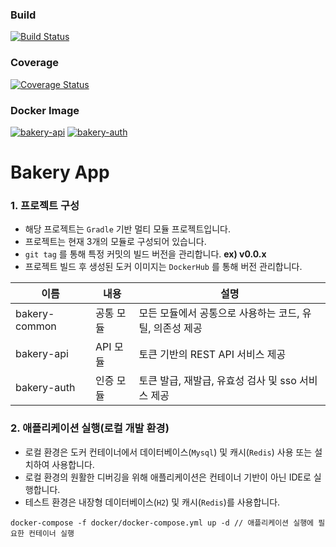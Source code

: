 ### Build
[![Build Status](http://211.104.121.100:8080/buildStatus/icon?job=bakery-web-api)](http://211.104.121.100:8080/job/bakery-web-api/)
### Coverage
[![Coverage Status](https://coveralls.io/repos/github/nmrhtn7898/bakery-web-app/badge.svg?branch=develop)](https://coveralls.io/github/nmrhtn7898/bakery-web-app?branch=develop)
### Docker Image 
[![bakery-api](https://images.microbadger.com/badges/version/nmrhtn7898/bakery-api-server.svg)](https://hub.docker.com/repository/docker/nmrhtn7898/bakery-api-server)
[![bakery-auth](https://images.microbadger.com/badges/version/nmrhtn7898/bakery-auth-server.svg)](https://hub.docker.com/repository/docker/nmrhtn7898/bakery-auth-server)

# Bakery App
### 1. 프로젝트 구성
- 해당 프로젝트는 `Gradle` 기반 멀티 모듈 프로젝트입니다.
- 프로젝트는 현재 3개의 모듈로 구성되어 있습니다.
- `git tag` 를 통해 특정 커밋의 빌드 버전을 관리합니다. __ex) v0.0.x__
- 프로젝트 빌드 후 생성된 도커 이미지는 `DockerHub` 를 통해 버전 관리합니다.

|이름|내용|설명|
|---|---|---|
|bakery-common|공통 모듈|모든 모듈에서 공통으로 사용하는 코드, 유틸, 의존성 제공|
|bakery-api|API 모듈|토큰 기반의 REST API 서비스 제공|
|bakery-auth|인증 모듈|토큰 발급, 재발급, 유효성 검사 및 sso 서비스 제공|

### 2. 애플리케이션 실행(로컬 개발 환경)
- 로컬 환경은 도커 컨테이너에서 데이터베이스(`Mysql`) 및 캐시(`Redis`) 사용 또는 설치하여 사용합니다.
- 로컬 환경의 원활한 디버깅을 위해 애플리케이션은 컨테이너 기반이 아닌 IDE로 실행합니다.
- 테스트 환경은 내장형 데이터베이스(`H2`) 및 캐시(`Redis`)를 사용합니다.
```
docker-compose -f docker/docker-compose.yml up -d // 애플리케이션 실행에 필요한 컨테이너 실행
```

